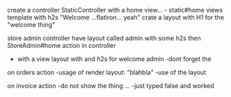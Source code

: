 create a controller StaticController
with a home view... - static#home
views template with h2s "Welcome ...flatiron... yeah"
crate a layout with H1 for the "welcome thing"

store admin controller
have layout called admin with some h2s
then StoreAdmin#home action in controller
- with a view layout with and h2s for welcome admin
-dont forget the <yield> 

on orders action 
-usage of render layout: "blahbla"
-use of the layout

on invoice action
-do not show the thing ... 
-just typed false and worked